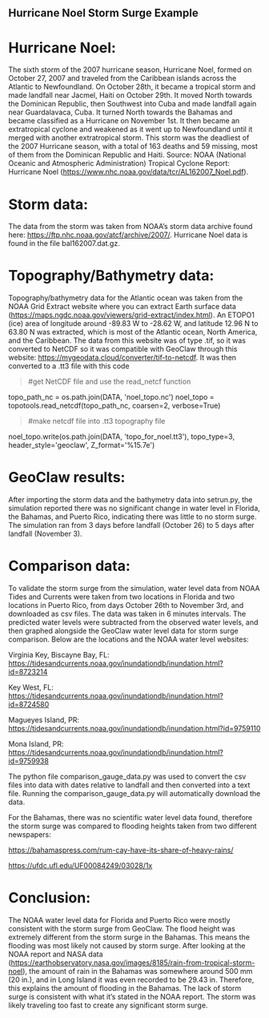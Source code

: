 ## Hurricane Noel Storm Surge Example


# Hurricane Noel:
The sixth storm of the 2007 hurricane season, Hurricane Noel, formed on October 27, 2007 and traveled from the Caribbean islands across the Atlantic to Newfoundland. On October 28th, it became a tropical storm and made landfall near Jacmel, Haiti on October 29th. It moved North towards the Dominican Republic, then Southwest into Cuba and made landfall again near Guardalavaca, Cuba. It turned North towards the Bahamas and became classified as a Hurricane on November 1st. It then became an extratropical cyclone and weakened as it went up to Newfoundland until it merged with another extratropical storm. This storm was the deadliest of the 2007 Hurricane season, with a total of 163 deaths and 59 missing, most of them from the Dominican Republic and Haiti. 
Source: NOAA (National Oceanic and Atmospheric Administration) Tropical Cyclone Report: Hurricane Noel (https://www.nhc.noaa.gov/data/tcr/AL162007_Noel.pdf). 

# Storm data:
The data from the storm was taken from NOAA’s storm data archive found here: https://ftp.nhc.noaa.gov/atcf/archive/2007/. Hurricane Noel data is found in the file bal162007.dat.gz. 

# Topography/Bathymetry data:
Topography/bathymetry data for the Atlantic ocean was taken from the NOAA Grid Extract website where you can extract Earth surface data (https://maps.ngdc.noaa.gov/viewers/grid-extract/index.html). An ETOPO1 (ice) area of  longitude around -89.83 W to -28.62 W, and latitude 12.96 N to 63.80 N was extracted, which is most of the Atlantic ocean, North America, and the Caribbean. The data from this website was of type .tif, so it was converted to NetCDF so it was compatible with GeoClaw through this website: https://mygeodata.cloud/converter/tif-to-netcdf. It was then converted to a .tt3 file with this code

> #get NetCDF file and use the read_netcf function 

topo_path_nc = os.path.join(DATA, 'noel_topo.nc')
noel_topo = topotools.read_netcdf(topo_path_nc, coarsen=2, verbose=True)

> #make netcdf file into .tt3 topography file

noel_topo.write(os.path.join(DATA, 'topo_for_noel.tt3'), topo_type=3, header_style='geoclaw', Z_format='%15.7e')


# GeoClaw results:
After importing the storm data and the bathymetry data into setrun.py, the simulation reported there was no significant change in water level in Florida, the Bahamas, and Puerto Rico, indicating there was little to no storm surge. The simulation ran from 3 days before landfall (October 26) to 5 days after landfall (November 3).

# Comparison data:
To validate the storm surge from the simulation, water level data from NOAA Tides and Currents were taken from two locations in Florida and two locations in Puerto Rico, from days October 26th to November 3rd, and downloaded as csv files. The data was taken in 6 minutes intervals. The predicted water levels were subtracted from the observed water levels, and then graphed alongside the GeoClaw water level data for storm surge comparison. Below are the locations and the NOAA water level websites:

Virginia Key, Biscayne Bay, FL: https://tidesandcurrents.noaa.gov/inundationdb/inundation.html?id=8723214

Key West, FL: https://tidesandcurrents.noaa.gov/inundationdb/inundation.html?id=8724580

Magueyes Island, PR: https://tidesandcurrents.noaa.gov/inundationdb/inundation.html?id=9759110

Mona Island, PR: https://tidesandcurrents.noaa.gov/inundationdb/inundation.html?id=9759938 

The python file comparison_gauge_data.py was used to convert the csv files into data with dates relative to landfall and then converted into a text file. Running the comparison_gauge_data.py will automatically download the data.

For the Bahamas, there was no scientific water level data found, therefore the storm surge was compared to flooding heights taken from two different newspapers:

https://bahamaspress.com/rum-cay-have-its-share-of-heavy-rains/

https://ufdc.ufl.edu/UF00084249/03028/1x 

# Conclusion:
The NOAA water level data for Florida and Puerto Rico were mostly consistent with the storm surge from GeoClaw.
The flood height was extremely different from the storm surge in the Bahamas. This means the flooding was most likely not caused by storm surge. After looking at the NOAA report and NASA data (https://earthobservatory.nasa.gov/images/8185/rain-from-tropical-storm-noel), the amount of rain in the Bahamas was somewhere around 500 mm (20 in.), and in Long Island it was even recorded to be 29.43 in. Therefore, this explains the amount of flooding in the Bahamas.
The lack of storm surge is consistent with what it’s stated in the NOAA report. The storm was likely traveling too fast to create any significant storm surge.








